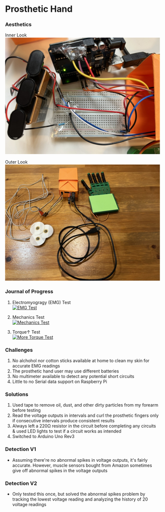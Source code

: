 # Prosthetic Hand

### Aesthetics

Inner Look  
<img src="https://github.com/FredZhang7/Proesthetic-Hand/blob/main/Prosthetic_Hand_Inner_Look.jpeg" alt="Inner Look"/>

Outer Look  
<img src="https://github.com/FredZhang7/Proesthetic-Hand/blob/main/Prosthetic_Hand_Outer_Look.jpeg" alt="Outer Look"/>

### Journal of Progress
1. Electromyogragy (EMG) Test  
  [![EMG Test](https://res.cloudinary.com/marcomontalbano/image/upload/v1667257894/video_to_markdown/images/google-drive--1xdGDu_gt9ZFMpc_6s7Qvo7Smc1eVCu5N-c05b58ac6eb4c4700831b2b3070cd403.jpg)](https://drive.google.com/file/d/1xdGDu_gt9ZFMpc_6s7Qvo7Smc1eVCu5N/view?usp=sharing "EMG Test")

2. Mechanics Test  
  [![Mechanics Test](https://res.cloudinary.com/marcomontalbano/image/upload/v1667257951/video_to_markdown/images/google-drive--1F7A8A4LyIdtMx8l9OecwImrnwCySaV7k-c05b58ac6eb4c4700831b2b3070cd403.jpg)](https://drive.google.com/file/d/1F7A8A4LyIdtMx8l9OecwImrnwCySaV7k/view?usp=sharing "Mechanics Test")

3. Torque↑ Test  
  [![More Torque Test](https://res.cloudinary.com/marcomontalbano/image/upload/v1667258347/video_to_markdown/images/google-drive--1eY6iZP2jAEQtyfKidUsc3BUDA9daUWxT-c05b58ac6eb4c4700831b2b3070cd403.jpg)](https://drive.google.com/file/d/1eY6iZP2jAEQtyfKidUsc3BUDA9daUWxT/view?usp=sharing "More Torque Test")

### Challenges
1. No alchohol nor cotton sticks available at home to clean my skin for accurate EMG readings
2. The prosthetic hand user may use different batteries
3. No multimeter available to detect any potential short circuits
4. Little to no Serial data support on Raspberry Pi

### Solutions
1. Used tape to remove oil, dust, and other dirty particles from my forearm before testing
2. Read the voltage outputs in intervals and curl the prosthetic fingers only if consecutive intervals produce consistent results
3. Always left a 220Ω resistor in the circuit before completing any circuits & used LED lights to test if a circuit works as intended
4. Switched to Arduino Uno Rev3

### Detection V1
- Assuming there're no abnormal spikes in voltage outputs, it's fairly accurate. However, muscle sensors bought from Amazon sometimes give off abnormal spikes in the voltage outputs

### Detection V2
- Only tested this once, but solved the abnormal spikes problem by tracking the lowest voltage reading and analyzing the history of 20 voltage readings

